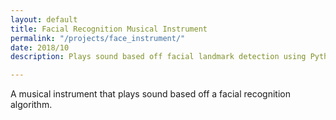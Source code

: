 ```yaml
---
layout: default
title: Facial Recognition Musical Instrument
permalink: "/projects/face_instrument/"
date: 2018/10
description: Plays sound based off facial landmark detection using Python and MaxMSP.

---
```

A musical instrument that plays sound based off a facial recognition algorithm.